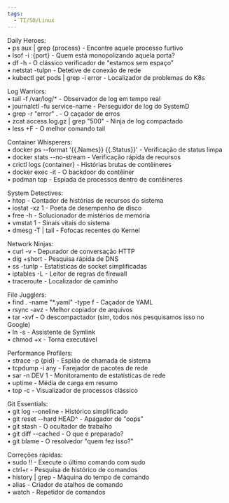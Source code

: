 ```yaml
---
tags:
  - TI/SO/Linux
---
```

Daily Heroes:  
	• ps aux | grep {process} - Encontre aquele processo furtivo  
	• lsof -i :{port} - Quem está monopolizando aquela porta?  
	• df -h - O clássico verificador de "estamos sem espaço"  
	• netstat -tulpn - Detetive de conexão de rede  
	• kubectl get pods | grep -i error - Localizador de problemas do K8s  
  
Log Warriors:  
	• tail -f /var/log/* - Observador de log em tempo real  
	• journalctl -fu service-name - Perseguidor de log do SystemD  
	• grep -r "error" . - O caçador de erros  
	• zcat access.log.gz | grep "500" - Ninja de log compactado  
	• less +F - O melhor comando tail  
  
Container Whisperers:  
	• docker ps --format '{{.Names}} {{.Status}}' - Verificação de status limpa  
	• docker stats --no-stream - Verificação rápida de recursos  
	• crictl logs {container} - Histórias brutas de contêineres  
	• docker exec -it - O backdoor do contêiner  
	• podman top - Espiada de processos dentro de contêineres  
  
System Detectives:  
	• htop - Contador de histórias de recursos do sistema  
	• iostat -xz 1 - Poeta de desempenho de disco  
	• free -h - Solucionador de mistérios de memória  
	• vmstat 1 - Sinais vitais do sistema  
	• dmesg -T | tail - Fofocas recentes do Kernel  
  
Network Ninjas:  
	• curl -v - Depurador de conversação HTTP  
	• dig +short - Pesquisa rápida de DNS  
	• ss -tunlp - Estatísticas de socket simplificadas  
	• iptables -L - Leitor de regras de firewall  
	• traceroute - Localizador de caminho  
  
File Jugglers:  
	• find . -name "*.yaml" -type f - Caçador de YAML  
	• rsync -avz - Melhor copiador de arquivos  
	• tar -xvf - O descompactador (sim, todos nós pesquisamos isso no Google)  
	• ln -s - Assistente de Symlink  
	• chmod +x - Torna executável  
  
Performance Profilers:  
	• strace -p {pid} - Espião de chamada de sistema  
	• tcpdump -i any - Farejador de pacotes de rede  
	• sar -n DEV 1 - Monitoramento de estatísticas de rede  
	• uptime - Média de carga em resumo  
	• top -c - Visualizador de processos clássico  
  
Git Essentials:  
	• git log --oneline - Histórico simplificado  
	• git reset --hard HEAD^ - Apagador de "oops"  
	• git stash - O ocultador de trabalho  
	• git diff --cached - O que é preparado?  
	• git blame - O resolvedor "quem fez isso?"  
  
Correções rápidas:  
	• sudo !! - Execute o último comando com sudo  
	• ctrl+r - Pesquisa de histórico de comandos  
	• history | grep - Máquina do tempo de comando  
	• alias - Criador de atalhos de comando  
	• watch - Repetidor de comandos